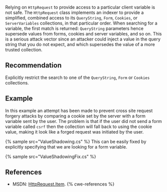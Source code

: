 Relying on `HttpRequest` to provide access to a particular client variable is not safe. The `HttpRequest` class implements an indexer to provide a simplified, combined access to its `QueryString`, `Form`, `Cookies`, or `ServerVariables` collections, in that particular order. When searching for a variable, the first match is returned: `QueryString` parameters hence supersede values from forms, cookies and server variables, and so on. This is a serious attack vector since an attacker could inject a value in the query string that you do not expect, and which supersedes the value of a more trusted collection.


## Recommendation
Explicitly restrict the search to one of the `QueryString`, `Form` or `Cookies` collections.


## Example
In this example an attempt has been made to prevent cross site request forgery attacks by comparing a cookie set by the server with a form variable sent by the user. The problem is that if the user did not send a form variable called `csrf` then the collection will fall back to using the cookie value, making it look like a forged request was initiated by the user.

{% sample src="ValueShadowing.cs" %}
This can be easily fixed by explicitly specifying that we are looking for a form variable.

{% sample src="ValueShadowingFix.cs" %}

## References
* MSDN: [HttpRequest.Item](http://msdn.microsoft.com/en-us/library/system.web.httprequest.item(v=VS.100).aspx).
{% cwe-references %}
